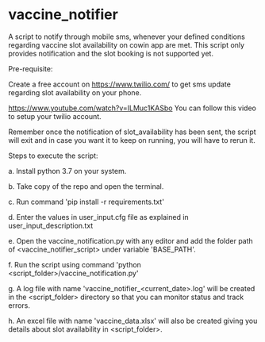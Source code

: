 # vaccine_notifier

A script to notify through mobile sms, whenever your defined conditions regarding vaccine slot availability on cowin app are met.
This script only provides notification and the slot booking is not supported yet.

Pre-requisite:

Create a free account on https://www.twilio.com/ to get sms update regarding slot availability on your phone.

https://www.youtube.com/watch?v=ILMuc1KASbo You can follow this video to setup your twilio account.

Remember once the notification of slot_availability has been sent, the script will exit and in case you want it to keep on running, you will have to rerun it.


Steps to execute the script:

a. Install python 3.7 on your system.

b. Take copy of the repo and open the terminal.

c. Run command 'pip install -r requirements.txt'

d. Enter the values in user_input.cfg file as explained in user_input_description.txt

e. Open the vaccine_notification.py with any editor and add the folder path of <vaccine_notifier_script> under variable 'BASE_PATH'.

f. Run the script using command 'python <script_folder>/vaccine_notification.py'

g. A log file with name 'vaccine_notifier_<current_date>.log' will be created in the <script_folder> directory so that you can monitor status and track errors.

h. An excel file with name 'vaccine_data.xlsx' will also be created giving you details about slot availability in <script_folder>.
